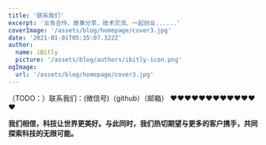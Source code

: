```yaml
---
title: '联系我们'
excerpt: '业务合作、故事分享、技术交流、一起创业......'
coverImage: '/assets/blog/homepage/cover3.jpg'
date: '2021-01-01T05:35:07.322Z'
author:
  name: iBitly
  picture: '/assets/blog/authors/ibitly-icon.png'
ogImage:
  url: '/assets/blog/homepage/cover3.jpg'
---
```



 （TODO：）联系我们：(微信号)（github）（邮箱）
❤️❤️❤️❤️❤️❤️❤️❤️❤️❤️❤️❤️❤️

**我们相信，科技让世界更美好。与此同时，我们热切期望与更多的客户携手，共同探索科技的无限可能。**



